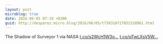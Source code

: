 ```yaml
---
layout: post
microblog: true
date: 2016-06-05 07:19 +0300
guid: http://desparoz.micro.blog/2016/06/05/t739310727052328961.html
---
```

The Shadow of Surveyor 1 via NASA [t.co/s2WcH1W3o...](https://t.co/s2WcH1W3om) [t.co/qTwLXsV5W...](https://t.co/qTwLXsV5We)
